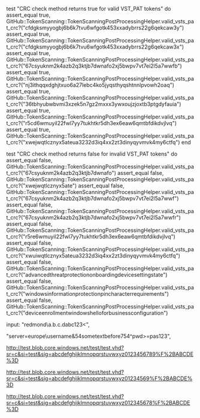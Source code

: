   test "CRC check method returns true for valid VST_PAT tokens" do
    assert_equal true, GitHub::TokenScanning::TokenScanningPostProcessingHelper.valid_vsts_pat_crc?("cfdgksmyyogbj6b6k7tvu6wfgotk453xxadybrrs22g6qekcaw3y")
    assert_equal true, GitHub::TokenScanning::TokenScanningPostProcessingHelper.valid_vsts_pat_crc?("cfdgksmyyogbj6b6k7tvu6wfgotk453xxadybrrs22g6qekcaw3x")
    assert_equal true, GitHub::TokenScanning::TokenScanningPostProcessingHelper.valid_vsts_pat_crc?("67csyuknm2k4azb2q3ktjb7dwnafo2xj5bwpv7vt7ei2l5a7wwfb")
    assert_equal true, GitHub::TokenScanning::TokenScanningPostProcessingHelper.valid_vsts_pat_crc?("nj3ithqqxdghjtxuo6a27lebc4ko5jyqsthyqshtnnlpvowh2oaq")
    assert_equal true, GitHub::TokenScanning::TokenScanningPostProcessingHelper.valid_vsts_pat_crc?("36tbhyubwbvmi3xzek5n7gz2mxxx3ywxoujzjoxtb3ptgdyfauia")
    assert_equal true, GitHub::TokenScanning::TokenScanningPostProcessingHelper.valid_vsts_pat_crc?("r5cd6wmuyil22fwl7yy7tukhtkr5dh3ex6eaw6qmtbfdikdvjlvq")
    assert_equal true, GitHub::TokenScanning::TokenScanningPostProcessingHelper.valid_vsts_pat_crc?("xwejwqtlcznyx5ateua3232d3iq4xx2zt3dinyqyvmvk4my6ctfq")
  end
  
  test "CRC check method returns false for invalid VST_PAT tokens" do
    assert_equal false, GitHub::TokenScanning::TokenScanningPostProcessingHelper.valid_vsts_pat_crc?("67csyuknm2k4azb2q3ktjb7dwnafo")
    assert_equal false, GitHub::TokenScanning::TokenScanningPostProcessingHelper.valid_vsts_pat_crc?("xwejwqtlcznyx5ate")
    assert_equal false, GitHub::TokenScanning::TokenScanningPostProcessingHelper.valid_vsts_pat_crc?("67csyuknm2k4azb2q3ktjb7dwnafo2xj5bwpv7vt7ei2l5a7wwf")
    assert_equal false, GitHub::TokenScanning::TokenScanningPostProcessingHelper.valid_vsts_pat_crc?("67csyuknm2k4azb2q3ktjb7dwnafo2xj5bwpv7vt7ei2l5a7wwfr")
    assert_equal false, GitHub::TokenScanning::TokenScanningPostProcessingHelper.valid_vsts_pat_crc?("r5re6wmuyil22fwl7yy7tukhtkr5dh3ex6eaw6qmtbfdikdvjlvq")
    assert_equal false, GitHub::TokenScanning::TokenScanningPostProcessingHelper.valid_vsts_pat_crc?("xwuiwqtlcznyx5ateua3232d3iq4xx2zt3dinyqyvmvk4my6ctfq")
    assert_equal false, GitHub::TokenScanning::TokenScanningPostProcessingHelper.valid_vsts_pat_crc?("advancedthreatprotectiononboardingdevicesettingstate")
    assert_equal false, GitHub::TokenScanning::TokenScanningPostProcessingHelper.valid_vsts_pat_crc?("windowsinformationprotectionpincharacterrequirements")
    assert_equal false, GitHub::TokenScanning::TokenScanningPostProcessingHelper.valid_vsts_pat_crc?("deviceenrollmentwindowshelloforbusinessconfiguration")


input: "<Username>redmond\a.b.c.d</Username><Password>abc123<",
 

"server=europe\username&54sometextbefore754^pwd>=pas123",


http://test.blob.core.windows.net/test/test.vhd?sr=c&si=test&sig=abcdefghijklmnopqrstuvwxyz0123456789%F%2BABCDE%3D

http://test.blob.core.windows.net/test/test.vhd?sr=c&si=test&sig=abcdefghijklmnopqrstuvwxyz01234569%F%2BABCDE%3D

http://test.blob.core.windows.net/test/test.vhd?sr=c&si=test&sig=abcdefghijklmnopqrstuvwxyz012345678%F%2BABCDE%3D
